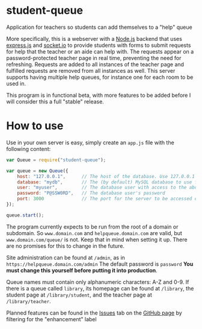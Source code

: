 # student-queue
Application for teachers so students can add themselves to a "help" queue

More specifically, this is a webserver with a [Node.js](https://nodejs.org) backend that uses [express.js](https://expressjs.com) and [socket.io](https://socket.io) to provide students with forms to submit requests for help that the teacher or an aide can help with. The requests appear on a password-protected teacher page in real time, preventing the need for refreshing. Requests are added to all instances of the teacher page and fulfilled requests are removed from all instances as well. This server supports having multiple help queues, for instance one for each room to be used in.

This program is in functional beta, with more features to be added before I will consider this a full "stable" release.

# How to use

Use in your own server is easy, simply create an `app.js` file with the following content:

```javascript
var Queue = require("student-queue");

var queue = new Queue({
    host: "127.0.0.1",      // The host of the database. Use 127.0.0.1 or localhost for the same machine
    database: "mydb",       // The (by default) MySQL database to use for the program
    user: "myuser",         // The database user with access to the above database
    password: "P@SSW0RD",   // The database user's password
    port: 3000              // The port for the server to be accessed on. 3000 is default
});

queue.start();
```

The program currently expects to be run from the root of a domain or subdomain. So `www.domain.com` and `helpqueue.domain.com` are valid, but `www.domain.com/queue/` is not. Keep that in mind when setting it up. There are no promises for this to change in the future.

Site administration can be found at `/admin`, as in `https://helpqueue.domain.com/admin` The default password is `password` **You must change this yourself before putting it into production**.

Queue names must contain only alphanumeric characters: A-Z and 0-9. If there is a queue called `library`, its homepage can be found at `/library`, the student page at `/library/student`, and the teacher page at `/library/teacher`.

Planned features can be found in the [Issues](https://github.com/Shadow53/student-queue/issues) tab on the [GitHub page](https://github.com/Shadow53/student-queue) by filtering for the "enhancement" label
